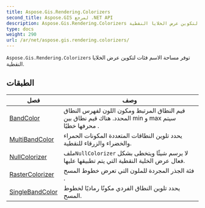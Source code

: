 ```yaml
---
title: Aspose.Gis.Rendering.Colorizers
second_title: Aspose.GIS لمرجع .NET API
description: Aspose.Gis.Rendering.Colorizers توفر مساحة الاسم فئات لتكوين عرض الخلايا النقطية.
type: docs
weight: 290
url: /ar/net/aspose.gis.rendering.colorizers/
---
```

`Aspose.Gis.Rendering.Colorizers` توفر مساحة الاسم فئات لتكوين عرض الخلايا النقطية.

## الطبقات

| فصل | وصف |
| --- | --- |
| [BandColor](./bandcolor/) | قيم النطاق المرتبط ومكون اللون لفهرس النطاق المحدد. هناك قيم نطاق بين min و max سيتم محرفها خطيًا . |
| [MultiBandColor](./multibandcolor/) | يحدد تلوين النطاقات المتعددة المكونات الحمراء والخضراء والزرقاء للنقطية. |
| [NullColorizer](./nullcolorizer/) | ملف`NullColorizer` لا يرسم شيئًا ويتخطى بشكل فعال عرض الخلية النقطية التي يتم تطبيقها عليها. |
| [RasterColorizer](./rastercolorizer/) | فئة الجذر المجردة للملون التي تعرض خطوط المسح . |
| [SingleBandColor](./singlebandcolor/) | يحدد تلوين النطاق الفردي مكونًا رماديًا لخطوط المسح. |


